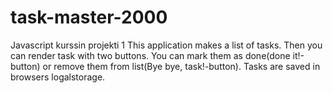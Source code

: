 # task-master-2000
Javascript kurssin projekti 1
This application makes a list of tasks. Then you can render task with two buttons. You can mark them as done(done it!-button) or remove them from list(Bye bye, task!-button). Tasks are saved in browsers logalstorage.

